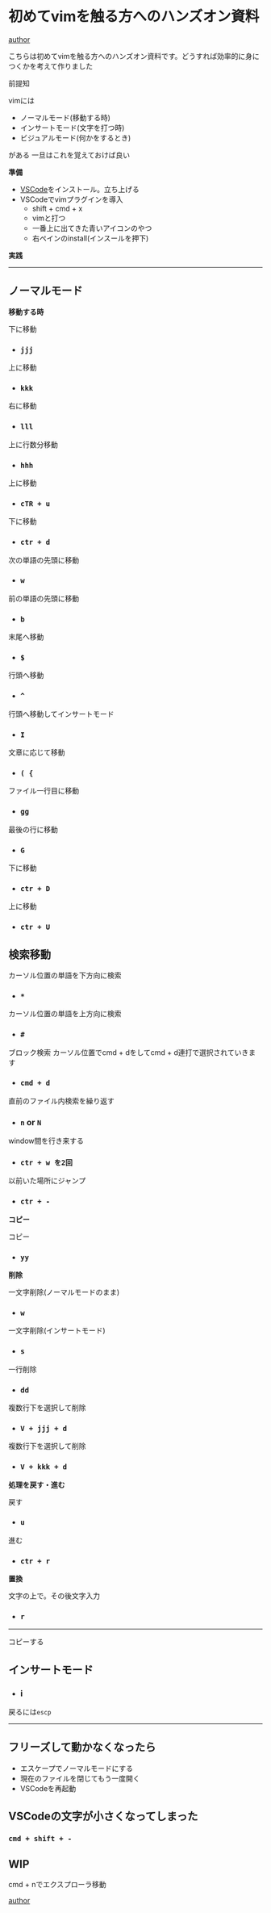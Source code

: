 # 初めてvimを触る方へのハンズオン資料


[author](https://kenjimorita/)

こちらは初めてvimを触る方へのハンズオン資料です。どうすれば効率的に身につくかを考えて作りました

前提知

vimには
- ノーマルモード(移動する時)
- インサートモード(文字を打つ時)
- ビジュアルモード(何かをするとき)

がある
一旦はこれを覚えておけば良い

**準備**

- [VSCode](https://code.visualstudio.com/)をインストール。立ち上げる
- VSCodeでvimプラグインを導入
  - shift + cmd + x
  - vimと打つ
  - 一番上に出てきた青いアイコンのやつ
  - 右ペインのinstall(インスールを押下)



**実践**

---

## ノーマルモード

**移動する時**

下に移動

- ### `jjj`


上に移動

- ### `kkk`


右に移動

- ### `lll`


上に行数分移動

- ### `hhh`


上に移動
- ### `cTR + u`


下に移動

- ### `ctr + d`


次の単語の先頭に移動

- ### `w`


前の単語の先頭に移動

- ### `b`


末尾へ移動

- ### `$`


行頭へ移動

- ### `^`


行頭へ移動してインサートモード

- ### `I`



文章に応じて移動

- ### `( {`


ファイル一行目に移動

- ### `gg`


最後の行に移動

- ### `G`


下に移動

- ### `ctr + D`

上に移動

- ### `ctr + U`

## 検索移動

カーソル位置の単語を下方向に検索

- ### `*`


カーソル位置の単語を上方向に検索

- ### `#`


ブロック検索
カーソル位置でcmd + dをしてcmd + d連打で選択されていきます

- ### `cmd + d`


直前のファイル内検索を繰り返す

- ### `n`  or `N`


window間を行き来する

- ### `ctr + w を2回`

以前いた場所にジャンプ

- ### `ctr + -`


**コピー**

コピー

- ### `yy`


**削除**

一文字削除(ノーマルモードのまま)

- ### `w`


一文字削除(インサートモード)

- ### `s`

一行削除

- ### `dd`

複数行下を選択して削除

- ### `V + jjj + d`

複数行下を選択して削除

- ### `V + kkk + d`

**処理を戻す・進む**

戻す

- ### `u`

進む

- ### `ctr + r`

**置換**

文字の上で。その後文字入力
- ### `r`



---


コピーする

## インサートモード

- ### i

戻るには`escp`

---

## フリーズして動かなくなったら

- エスケープでノーマルモードにする
- 現在のファイルを閉じてもう一度開く
- VSCodeを再起動

## VSCodeの文字が小さくなってしまった

### `cmd + shift + -`


## WIP


cmd + nでエクスプローラ移動


[author](https://kenjimorita/aboutme)

